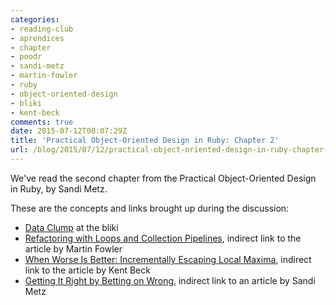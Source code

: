 ```yaml
---
categories:
- reading-club
- aprendices
- chapter
- poodr
- sandi-metz
- martin-fowler
- ruby
- object-oriented-design
- bliki
- kent-beck
comments: true
date: 2015-07-12T00:07:29Z
title: 'Practical Object-Oriented Design in Ruby: Chapter 2'
url: /blog/2015/07/12/practical-object-oriented-design-in-ruby-chapter-2/
---
```


We've read the second chapter from the Practical Object-Oriented Design in Ruby, by Sandi Metz.

These are the concepts and links brought up during the discussion:

  * [Data Clump][bliki-data-clump] at the bliki
  * [Refactoring with Loops and Collection Pipelines](https://plus.google.com/117817370205182982732/posts/WaMWtp1Uetp), indirect link to the article by Martin Fowler
  * [When Worse Is Better: Incrementally Escaping Local Maxima](https://plus.google.com/117817370205182982732/posts/6J9PPQpUjwY), indirect link to the article by Kent Beck 
  * [Getting It Right by Betting on Wrong](https://plus.google.com/117817370205182982732/posts/Sk7DfYFPt5j), indirect link to an article by Sandi Metz
  
[bliki-data-clump]: http://martinfowler.com/bliki/DataClump.html
